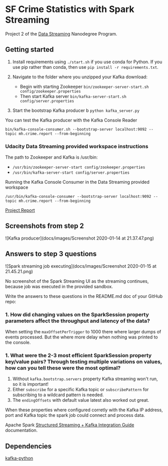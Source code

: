# SF Crime Statistics with Spark Streaming

Project 2 of the [Data Streaming](https://www.udacity.com/course/data-streaming-nanodegree--nd029) Nanodegree Program.

## Getting started

1. Install requirements using `./start.sh` if you use conda for Python. If you use pip rather than conda, then use `pip install -r requirements.txt`.

2. Navigate to the folder where you unzipped your Kafka download:
    * Begin with starting Zookeeper `bin/zookeeper-server-start.sh config/zookeeper.properties`
    * Then start Kafka server `bin/kafka-server-start.sh config/server.properties`

3. Start the bootstrap Kafka producer b `python kafka_server.py`

You can test the Kafka producer with the Kafka Console Reader

```cli
bin/kafka-console-consumer.sh --bootstrap-server localhost:9092 --topic mh.crime.report --from-beginning
```

### Udacity Data Streaming provided workspace instructions

The path to Zookeeper and Kafka is /usr/bin:
* `/usr/bin/zookeeper-server-start config/zookeeper.properties`
* `/usr/bin/kafka-server-start config/server.properties`

Running the Kafka Console Consumer in the Data Streaming provided workspace 
```cli
/usr/bin/kafka-console-consumer --bootstrap-server localhost:9092 --topic mh.crime.report --from-beginning
```

[Project Report](docs/project_report.md)

## Screenshots from step 2
![Kafka producer](docs/images/Screenshot 2020-01-14 at 21.37.47.png)

## Answers to step 3 questions

![Spark streaming job executing](docs/images/Screenshot 2020-01-15 at 21.45.21.png)

No screenshot of the Spark Streaming UI as the streaming continues, because job was executed in the provided sandbox.

Write the answers to these questions in the README.md doc of your GitHub repo:

### 1. How did changing values on the SparkSession property parameters affect the throughput and latency of the data?
When setting the `maxOffsetPerTrigger` to 1000 there where larger dumps of events processed.
But the where more delay when nothing was printed to the console.

### 1. What were the 2-3 most efficient SparkSession property key/value pairs? Through testing multiple variations on values, how can you tell these were the most optimal?
1. Without `kafka.bootstrap.servers` property Kafka streaming won't run, so it is important!
2. Either `subscribe` for a specific Kafka topic or `subscribePattern` for subscribing to a wildcard pattern is needed.
3. The `endingOffsets` with default value latest also worked out great.

When these properties where configured corretly with the Kafka IP address, port and Kafka topic the spark job could 
connect and process data.

Apache Spark [Structured Streaming + Kafka Integration Guide](https://spark.apache.org/docs/latest/structured-streaming-kafka-integration.html) documentation.

## Dependencies

[kafka-python](https://kafka-python.readthedocs.io)

